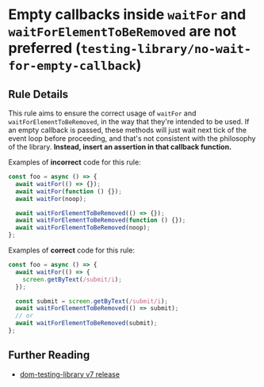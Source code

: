 # Empty callbacks inside `waitFor` and `waitForElementToBeRemoved` are not preferred (`testing-library/no-wait-for-empty-callback`)

## Rule Details

This rule aims to ensure the correct usage of `waitFor` and `waitForElementToBeRemoved`, in the way that they're intended to be used.
If an empty callback is passed, these methods will just wait next tick of the event loop before proceeding, and that's not consistent with the philosophy of the library.
**Instead, insert an assertion in that callback function.**

Examples of **incorrect** code for this rule:

```js
const foo = async () => {
  await waitFor(() => {});
  await waitFor(function () {});
  await waitFor(noop);

  await waitForElementToBeRemoved(() => {});
  await waitForElementToBeRemoved(function () {});
  await waitForElementToBeRemoved(noop);
};
```

Examples of **correct** code for this rule:

```js
const foo = async () => {
  await waitFor(() => {
    screen.getByText(/submit/i);
  });

  const submit = screen.getByText(/submit/i);
  await waitForElementToBeRemoved(() => submit);
  // or
  await waitForElementToBeRemoved(submit);
};
```

## Further Reading

- [dom-testing-library v7 release](https://github.com/testing-library/dom-testing-library/releases/tag/v7.0.0)
